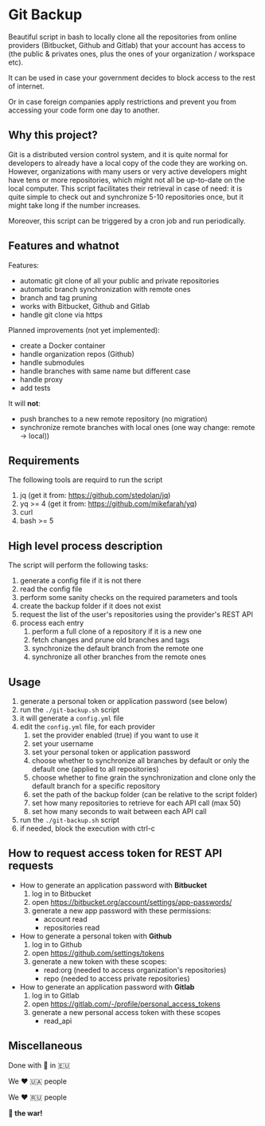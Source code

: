 # Git Backup

Beautiful script in bash to locally clone all the repositories from online providers (Bitbucket, Github and Gitlab) that
your account has access to (the public & privates ones, plus the ones of your organization / workspace etc).

It can be used in case your government decides to block access to the rest of internet.

Or in case foreign companies apply restrictions and prevent you from accessing your code form one day to another.

## Why this project?

Git is a distributed version control system, and it is quite normal for developers to already have a local copy of the
code they are working on. However, organizations with many users or very active developers might have tens or more
repositories, which might not all be up-to-date on the local computer.
This script facilitates their retrieval in case of need: it is quite simple to check out and synchronize 5-10
repositories once, but it might take long if the number increases.

Moreover, this script can be triggered by a cron job and run periodically.

## Features and whatnot

Features:

- automatic git clone of all your public and private repositories
- automatic branch synchronization with remote ones
- branch and tag pruning
- works with Bitbucket, Github and Gitlab
- handle git clone via https

Planned improvements (not yet implemented):

- create a Docker container
- handle organization repos (Github)
- handle submodules
- handle branches with same name but different case
- handle proxy
- add tests

It will **not**:

- push branches to a new remote repository (no migration)
- synchronize remote branches with local ones (one way change: remote -> local))

## Requirements

The following tools are requird to run the script

1. jq (get it from: https://github.com/stedolan/jq)
2. yq >= 4 (get it from: https://github.com/mikefarah/yq)
3. curl
4. bash >= 5

## High level process description

The script will perform the following tasks:

1. generate a config file if it is not there
2. read the config file
3. perform some sanity checks on the required parameters and tools
4. create the backup folder if it does not exist
5. request the list of the user's repositories using the provider's REST API
6. process each entry
   1. perform a full clone of a repository if it is a new one
   2. fetch changes and prune old branches and tags
   3. synchronize the default branch from the remote one
   4. synchronize all other branches from the remote ones

## Usage

1. generate a personal token or application password (see below)
2. run the `./git-backup.sh` script
3. it will generate a `config.yml` file
4. edit the `config.yml` file, for each provider
   1. set the provider enabled (true) if you want to use it
   2. set your username
   3. set your personal token or application password
   4. choose whether to synchronize all branches by default or only the default one (applied to all repositories)
   5. choose whether to fine grain the synchronization and clone only the default branch for a specific repository
   6. set the path of the backup folder (can be relative to the script folder)
   7. set how many repositories to retrieve for each API call (max 50)
   8. set how many seconds to wait between each API call
5. run the `./git-backup.sh` script
6. if needed, block the execution with ctrl-c

## How to request access token for REST API requests

- How to generate an application password with **Bitbucket**
  1. log in to Bitbucket
  2. open https://bitbucket.org/account/settings/app-passwords/
  3. generate a new app password with these permissions:
     - account read
     - repositories read
- How to generate a personal token with **Github**
  1. log in to Github
  2. open https://github.com/settings/tokens
  3. generate a new token with these scopes:
     - read:org (needed to access organization's repositories)
     - repo (needed to access private repositories)
- How to generate an application password with **Gitlab**
  1. log in to Gitlab
  2. open https://gitlab.com/-/profile/personal_access_tokens
  3. generate a new personal access token with these scopes
     - read_api

## Miscellaneous

Done with 💙️ in 🇪🇺

We ❤️ ️🇺🇦 people

We ❤️️ 🇷🇺 people

**🖕 the war!**
